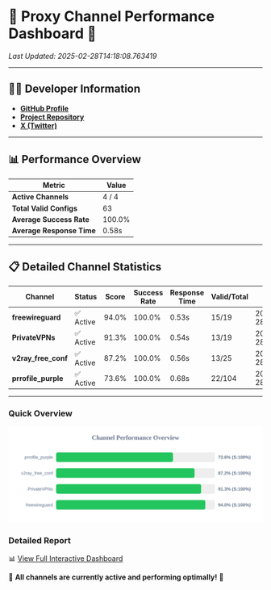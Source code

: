# 🌟 Proxy Channel Performance Dashboard 🌟

_Last Updated: 2025-02-28T14:18:08.763419_

---

## 👩‍💻 Developer Information

- **[GitHub Profile](https://github.com/4n0nymou3)**  
- **[Project Repository](https://github.com/4n0nymou3/multi-proxy-config-fetcher)**  
- **[X (Twitter)](https://x.com/4n0nymou3)**  

---

## 📊 Performance Overview

| Metric                | Value       |
|-----------------------|-------------|
| **Active Channels**   | 4 / 4       |
| **Total Valid Configs** | 63          |
| **Average Success Rate** | 100.0%      |
| **Average Response Time** | 0.58s       |

---

## 📋 Detailed Channel Statistics

| Channel          | Status     | Score  | Success Rate | Response Time | Valid/Total | Last Success               |
|------------------|------------|--------|--------------|---------------|-------------|----------------------------|
| **freewireguard**  | ✅ Active  | 94.0%  | 100.0% | 0.53s         | 15/19       | 2025-02-28T14:18:08.762010 |
| **PrivateVPNs**  | ✅ Active  | 91.3%  | 100.0% | 0.54s         | 13/19       | 2025-02-28T14:18:08.207234 |
| **v2ray_free_conf**  | ✅ Active  | 87.2%  | 100.0% | 0.56s         | 13/25       | 2025-02-28T14:18:07.632555 |
| **prrofile_purple**  | ✅ Active  | 73.6%  | 100.0% | 0.68s         | 22/104       | 2025-02-28T14:18:07.013846 |

---

### Quick Overview
<div align="center">
  <a href="https://raw.githubusercontent.com/nullluser/NullRepo/refs/heads/main/assets/channel_stats_chart.svg">
    <img src="https://raw.githubusercontent.com/nullluser/NullRepo/refs/heads/main/assets/channel_stats_chart.svg" alt="Source Performance Statistics" width="800">
  </a>
</div>

### Detailed Report
📊 [View Full Interactive Dashboard](https://htmlpreview.github.io/?https://github.com/nullluser/NullRepo/blob/main/assets/performance_report.html)

🎉 **All channels are currently active and performing optimally!** 🎉

